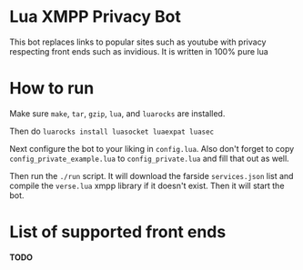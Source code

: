 # Lua XMPP Privacy Bot

This bot replaces links to popular sites such as youtube with privacy respecting front ends such as invidious. It is written in 100% pure lua

# How to run

Make sure `make`, `tar`, `gzip`, `lua`, and `luarocks` are installed.

Then do `luarocks install luasocket luaexpat luasec`

Next configure the bot to your liking in `config.lua`. Also don't forget to copy `config_private_example.lua` to `config_private.lua` and fill that out as well.

Then run the `./run` script. It will download the farside `services.json` list and compile the `verse.lua` xmpp library if it doesn't exist. Then it will start the bot.

# List of supported front ends

**TODO**